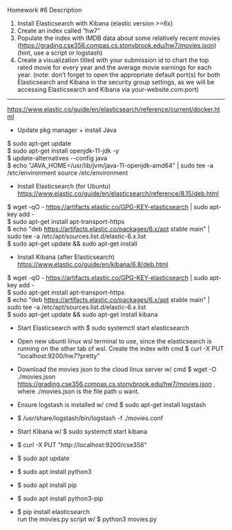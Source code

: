 Homework #6
Description

1. Install Elasticsearch with Kibana (elastic version >=6x)
2. Create an index called “hw7”
3. Populate the index with IMDB data about some relatively recent movies
(https://grading.cse356.compas.cs.stonybrook.edu/hw7/movies.json)
(hint, use a script or logstash)
4. Create a visualization titled with your submission id to chart the top rated movie for every year and the average movie earnings for each year.
(note: don’t forget to open the appropriate default port(s) for both Elasticsearch and
Kibana in the security group settings, as we will be accessing Elasticsearch and Kibana
via your-website.com:port)

-----------------------------------------------------------------------

https://www.elastic.co/guide/en/elasticsearch/reference/current/docker.html

- Update pkg manager + install Java

$ sudo apt-get update 
<br/>$ sudo apt-get install openjdk-11-jdk -y
<br/>$ update-alternatives --config java
<br/>$ echo "JAVA_HOME=/usr/lib/jvm/java-11-openjdk-amd64" | sudo tee -a /etc/environment
source /etc/environment

- Install Elasticsearch (for Ubuntu)
https://www.elastic.co/guide/en/elasticsearch/reference/8.15/deb.html

$ wget -qO - https://artifacts.elastic.co/GPG-KEY-elasticsearch | sudo apt-key add -
<br/>$ sudo apt-get install apt-transport-https
<br/>$  echo "deb https://artifacts.elastic.co/packages/6.x/apt stable main" | sudo tee -a /etc/apt/sources.list.d/elastic-6.x.list
<br/>$ sudo apt-get update && sudo apt-get install 


- Install Kibana (after Elasticsearch)
https://www.elastic.co/guide/en/kibana/6.8/deb.html


$ wget -qO - https://artifacts.elastic.co/GPG-KEY-elasticsearch | sudo apt-key add -
<br/>$ sudo apt-get install apt-transport-https
<br/>$ echo "deb https://artifacts.elastic.co/packages/6.x/apt stable main" | sudo tee -a /etc/apt/sources.list.d/elastic-6.x.list
<br/>$ sudo apt-get update && sudo apt-get install kibana


- Start Elasticsearch with $ sudo systemctl start elasticsearch
- Open new ubunti linux wsl terminal to use, since the elasticsearch is running on the other tab of wsl. Create the index with cmd $ curl -X PUT "localhost:9200/hw7?pretty"
- Download the movies json to the cloud linux server w/ cmd $ wget -O ./movies.json https://grading.cse356.compas.cs.stonybrook.edu/hw7/movies.json , where ./movies.json is the file path u want.
- Ensure logstash is installed w/ cmd $ sudo apt-get install logstash
- $ /usr/share/logstash/bin/logstash -f ./movies.conf
- Start Kibana w/ $ sudo systemctl start kibana

- $ curl -X PUT "http://localhost:9200/cse356"

- $ sudo apt update
- $ sudo apt install python3
- $ sudo apt install pip
- $ sudo apt install python3-pip

- $ pip install elasticsearch
<br/> run the movies.py script w/ $ python3 movies.py